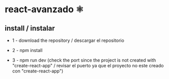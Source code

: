 # react-avanzado ⚛️

## install / instalar

* 1 - download the repository / descargar el repositorio

* 2 - npm install

* 3 - npm run dev (check the port since the project is not created with "create-react-app" /  revisar el puerto ya que el proyecto no este creado con "create-react-app")

